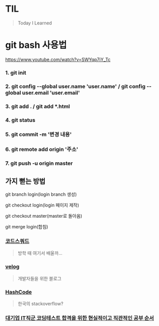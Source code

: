 ﻿# TIL
>Today I Learned

# git bash 사용법 
https://www.youtube.com/watch?v=SWYqp7iY_Tc

### 1. git init

### 2. git config --global user.name 'user.name' / git config --global user.email 'user.email'

### 3. git add . / git add *.html

### 4. git status

### 5. git commit -m '변경 내용'

### 6. git remote add origin '주소'

### 7. git push -u origin master


## 가지 뻗는 방법

git branch login(login branch 생성)

git checkout login(login 페이지 제작)

git checkout master(master로 돌아옴)

git merge login(합침)



### [코드스쿼드](https://codesquad.kr/)
> 방학 때 여기서 배울까...

### [velog](https://velog.io/)
> 개발자들을 위한 블로그

### [HashCode](https://hashcode.co.kr/)
> 한국의 stackoverflow?

### [대기업 IT직군 코딩테스트 합격을 위한 현실적이고 직관적인 공부 순서](https://www.youtube.com/watch?v=ukkLCl9yBvE&t=508s)

